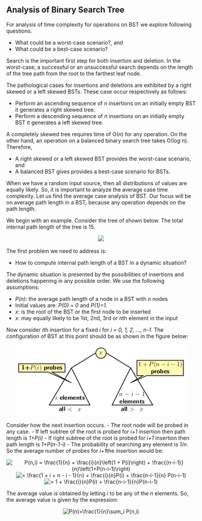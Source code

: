 ## Analysis of Binary Search Tree

For analysis of time complexity for operations on BST we explore following questions.

- What could be a worst-case scenario?, and
- What could be a best-case scenario? 

Search is the important first step for both insertion and deletion. 
In the worst-case, a successful or an unsuccessful search depends on the length of the tree path from the root to the farthest leaf node. 

The pathological cases for insertions and deletions are exhibited by a right skewed or a left skewed BSTs. These case occur respectively as follows: 

- Perform an ascending sequence of <i>n</i> insertions on an initially empty BST it generates a right skewed tree.
- Perform a descending sequence of <i>n</i> insertions on an initially empty BST it generates a left skewed tree.

A completely skewed tree requires time of O(<i>n</i>) for any operation. On the other hand, an operation on a balanced binary search tree takes 
O(<i>log n</i>).
Therefore, 
- A right skewed or a left skewed BST provides the worst-case scenario, and
- A balanced BST gives provides a best-case scenario for BSTs. 

When we have a random input source, then all distributions of values are equally likely. So, it is important to analyze the average case time 
complexity. Let us find the average case analysis of BST. Our focus will be on average path length in a BST, because any operation depends on the 
path length.   

We begin with an example. Consider the tree of shown below. The total internal path length of the tree is 15. 
<p align="center">
<img src="../images/BSTinteralPath.jpg">
</p>

The first problem we need to address is:

- How to compute internal path length of a BST in a dynamic situation? 

The dynamic situation is presented by the possibilities of insertions and deletions happening in any possible order. We use the following assumptions:

- <i>P(n)</i>: the  average path length of a node in a BST with <i>n</i> nodes 
- Initial values are: <i>P(0) = 0</i> and <i>P(1)=1</i>.
- <i>x</i>: is the root of the BST or the first node to be inserted
- <i>x</i>: may equally likely to be 1st, 2nd, 3rd or <i>n</i>th element in the input  

Now consider <i>i</i>th insertion for a fixed <i>i</i> for <i>i = 0, 1, 2, ..., n-1</i>. The configuration of BST at this point should be as shown in 
the figure below:
<p align="center">
<img src="../images/averageCaseBST.jpg">
</p>
Consider how the next insertion occurs.
- The root node will be probed in any case.
- If left subtree of the root is probed for <i>i+1</i> insertion then path length is <i>1+P(i)</i>
- If right subtree of the root is probed for <i>i+1</i> insertion then path length is <i>1+P(n-1-i)</i>
- The probability of searching any element is <i>1/n</i>.
So the average number of probes for <i>i+1</i>the insertion would be:
<p align="center">
<img src="https://latex.codecogs.com/svg.image?&space;P(n,i)&space;=&space;\frac{1}{n}&space;&plus;&space;\frac{i}{n}\left(1&space;&plus;&space;P(i)\right)&space;&plus;&space;\frac{(n-i-1)}{n}\left(1&plus;P(n-i-1)\right)" title=" P(n,i) = \frac{1}{n} + \frac{i}{n}\left(1 + P(i)\right) + \frac{(n-i-1)}{n}\left(1+P(n-i-1)\right)" />
  <br>
  <img src="https://latex.codecogs.com/svg.image?&space;&space;=&space;\frac{1&space;&plus;&space;i&space;&plus;&space;n&space;-&space;i&space;-&space;1}{n}&space;&plus;&space;\frac{i}{n}P(i)&space;&plus;&space;\frac{n-i-1}{n}&space;P(n-i-1)" title=" = \frac{1 + i + n - i - 1}{n} + \frac{i}{n}P(i) + \frac{n-i-1}{n} P(n-i-1)" />
  <br>
  <img src="https://latex.codecogs.com/svg.image?&space;&space;&space;=&space;1&space;&plus;&space;\frac{i}{n}P(i)&space;&plus;&space;\frac{n-i-1}{n}P(n-i-1)" title=" = 1 + \frac{i}{n}P(i) + \frac{n-i-1}{n}P(n-i-1)" />
  </p>

The average value is obtained by letting <i>i</i> to be any of the <i>n</i> elements. So, the average value is given by the expression:
<p align="center">
<img src="https://latex.codecogs.com/svg.image?&space;&space;P(n)=\frac{1}{n}\sum_i&space;P(n,i)" title=" P(n)=\frac{1}{n}\sum_i P(n,i)" />
  </p>
